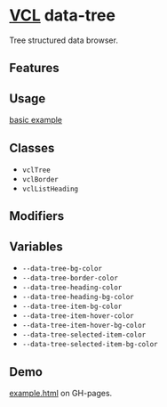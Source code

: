 # [VCL](https://github.com/vcl/vcl/doc) data-tree

Tree structured data browser.

## Features

## Usage

[basic example](/demo/example.html)

## Classes

- `vclTree`
- `vclBorder`
- `vclListHeading`

## Modifiers

## Variables

- `--data-tree-bg-color`
- `--data-tree-border-color`
- `--data-tree-heading-color`
- `--data-tree-heading-bg-color`
- `--data-tree-item-bg-color`
- `--data-tree-item-hover-color`
- `--data-tree-item-hover-bg-color`
- `--data-tree-selected-item-color`
- `--data-tree-selected-item-bg-color`

## Demo

[example.html](/demo/example.html) on GH-pages.
